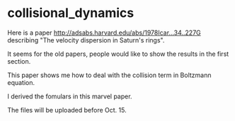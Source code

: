 # collisional_dynamics

Here is a paper http://adsabs.harvard.edu/abs/1978Icar...34..227G describing "The velocity dispersion in Saturn's rings".

It seems for the old papers, people would like to show the results in the first section. 

This paper shows me how to deal with the collision term in Boltzmann equation.

I derived the fomulars in this marvel paper.

The files will be uploaded before Oct. 15.
